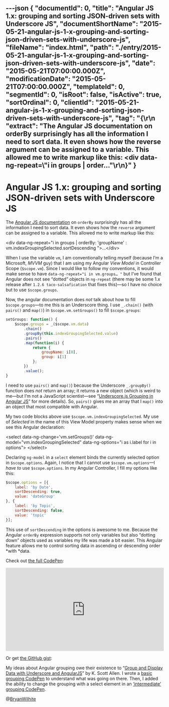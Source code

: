 ---json
{
  "documentId": 0,
  "title": "Angular JS 1.x: grouping and sorting JSON-driven sets with Underscore JS",
  "documentShortName": "2015-05-21-angular-js-1-x-grouping-and-sorting-json-driven-sets-with-underscore-js",
  "fileName": "index.html",
  "path": "./entry/2015-05-21-angular-js-1-x-grouping-and-sorting-json-driven-sets-with-underscore-js",
  "date": "2015-05-21T07:00:00.000Z",
  "modificationDate": "2015-05-21T07:00:00.000Z",
  "templateId": 0,
  "segmentId": 0,
  "isRoot": false,
  "isActive": true,
  "sortOrdinal": 0,
  "clientId": "2015-05-21-angular-js-1-x-grouping-and-sorting-json-driven-sets-with-underscore-js",
  "tag": "{\r\n  \"extract\": \"The Angular JS documentation on orderBy surprisingly has all the information I need to sort data. It even shows how the reverse argument can be assigned to a variable. This allowed me to write markup like this: &lt;div data-ng-repeat=\\\"i in groups | order...\"\r\n}"
}
---

# Angular JS 1.x: grouping and sorting JSON-driven sets with Underscore JS

The [Angular JS documentation](https://docs.angularjs.org/api/ng/filter/orderBy) on `orderBy` surprisingly has all the information I need to sort data. It even shows how the `reverse` argument can be assigned to a variable. This allowed me to write markup like this:

&lt;div data-ng-repeat="i in groups | orderBy: 'groupName' : vm.indexGroupingSelected.sortDescending "&gt;…&lt;/div&gt;

When I use the variable `vm`, I am conventionally telling myself (because I’m a Microsoft, *MVVM* guy) that I am using my Angular *View Model* in Controller Scope (`$scope.vm`). Since I would like to follow my conventions, it would make sense to have `data-ng-repeat="i in vm.groups… "` but I’ve found that Angular does not see “dotted” objects in `ng-repeat` (there may be some 1.x release after `1.2.6 taco-salsafication` that fixes this)—so I have no choice but to use `$scope.groups`.

Now, the angular documentation does *not* talk about how to fill `$scope.groups`—to me this is an Underscore thing. I use `_.chain()` (with `pairs()` and `map()`) in `$scope.vm.setGroups()` to fill `$scope.groups`:

```javascript
setGroups: function() {
    $scope.groups = _($scope.vm.data)
        .chain()
        .groupBy(this.indexGroupingSelected.value)
        .pairs()
        .map(function(i) {
            return {
                groupName: i[0],
                group: i[1]
            };
        })
        .value();
}
```

I need to use `pairs()` and `map()`) because the Underscore `_.groupBy()` function does *not* return an array; it returns a new object (which is weird to me—but I’m not a JavaScript scientist—see “[Underscore.js Grouping in Angular JS](http://songhayblog.azurewebsites.net/Entry/Show/underscore-js-grouping)” for more details). So, `pairs()` gives me an array that I `map()` into an object that most compatible with Angular.

My two code blocks above use `$scope.vm.indexGroupingSelected`. My use of *Selected* in the name of this View Model property makes sense when we see this Angular declaration:

&lt;select
    data-ng-change='vm.setGroups()'
    data-ng-model="vm.indexGroupingSelected"
    data-ng-options="i as i.label for i in options"&gt;
&lt;/select&gt;

Declaring `ng-model` in a `select` element binds the currently selected option in `$scope.options`. Again, I notice that I cannot use `$scope.vm.options`—I *have to* use `$scope.options`. In my Angular Controller, I fill my options like this:

```javascript
$scope.options = [{
    label: 'by Date',
    sortDescending: true,
    value: 'dateGroup'
}, {
    label: 'by Topic',
    sortDescending: false,
    value: 'topic'
}];
```

This use of `sortDescending` in the options is awesome to me. Because the Angular `orderBy` expression supports not only variables but also “dotting down” objects used as variables my life was made a bit easier. This Angular feature allows me to control sorting data in ascending or descending order *with *data.

Check out [the full CodePen](http://codepen.io/rasx/pen/XJYJye):

<!-- cSpell:disable -->

<iframe height="265" style="width: 100%;" scrolling="no" title="Songhay Studio: Day Path Index JSON" src="https://codepen.io/rasx/embed/XJYJye?height=265&theme-id=0&default-tab=js,result" frameborder="no" allowtransparency="true" allowfullscreen="true">

See the Pen <a href='https://codepen.io/rasx/pen/XJYJye'>Songhay Studio: Day Path Index JSON</a> by Bryan Wilhite
  (<a href='https://codepen.io/rasx'>@rasx</a>) on <a href='https://codepen.io'>CodePen</a>.

</iframe>

<!-- cSpell:enable -->

Or get [the GitHub gist](https://gist.github.com/BryanWilhite/4dfb1564fe88dba16625):

<script src="https://gist.github.com/BryanWilhite/4dfb1564fe88dba16625.js"></script>

My ideas about Angular grouping owe their existence to “[Group and Display Data with Underscore and AngularJS](http://odetocode.com/blogs/scott/archive/2013/08/08/group-and-display-data-with-underscore-and-angularjs.aspx)” by K. Scott Allen. I wrote a [basic grouping CodePen](http://codepen.io/rasx/pen/BjCkH) to understand what was going on there. Then, I added the ability to change the grouping with a select element in an [‘intermediate’ grouping CodePen](http://codepen.io/rasx/pen/XJJKYX?editors=101).

@[BryanWilhite](https://twitter.com/BryanWilhite)
